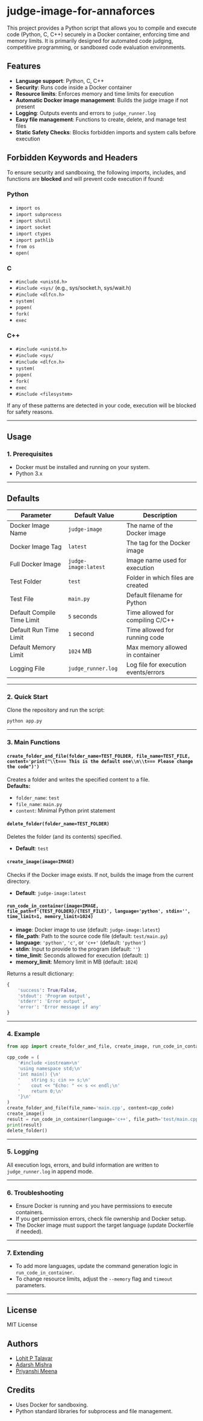 # judge-image-for-annaforces

This project provides a Python script that allows you to compile and execute code (Python, C, C++) securely in a Docker container, enforcing time and memory limits. It is primarily designed for automated code judging, competitive programming, or sandboxed code evaluation environments.

## Features

- **Language support**: Python, C, C++
- **Security**: Runs code inside a Docker container
- **Resource limits**: Enforces memory and time limits for execution
- **Automatic Docker image management**: Builds the judge image if not present
- **Logging**: Outputs events and errors to `judge_runner.log`
- **Easy file management**: Functions to create, delete, and manage test files
- **Static Safety Checks**: Blocks forbidden imports and system calls before execution

## Forbidden Keywords and Headers

To ensure security and sandboxing, the following imports, includes, and functions are **blocked** and will prevent code execution if found:

### Python

- `import os`
- `import subprocess`
- `import shutil`
- `import socket`
- `import ctypes`
- `import pathlib`
- `from os`
- `open(`

### C

- `#include <unistd.h>`
- `#include <sys/` (e.g., sys/socket.h, sys/wait.h)
- `#include <dlfcn.h>`
- `system(`
- `popen(`
- `fork(`
- `exec`

### C++

- `#include <unistd.h>`
- `#include <sys/`
- `#include <dlfcn.h>`
- `system(`
- `popen(`
- `fork(`
- `exec`
- `#include <filesystem>`

If any of these patterns are detected in your code, execution will be blocked for safety reasons.

---

## Usage

### 1. Prerequisites

- Docker must be installed and running on your system.
- Python 3.x

---

## Defaults

| Parameter                  | Default Value                | Description                           |
|----------------------------|------------------------------|---------------------------------------|
| Docker Image Name          | `judge-image`                | The name of the Docker image          |
| Docker Image Tag           | `latest`                     | The tag for the Docker image          |
| Full Docker Image          | `judge-image:latest`         | Image name used for execution         |
| Test Folder                | `test`                       | Folder in which files are created     |
| Test File                  | `main.py`                    | Default filename for Python           |
| Default Compile Time Limit | `5` seconds                  | Time allowed for compiling C/C++      |
| Default Run Time Limit     | `1` second                   | Time allowed for running code         |
| Default Memory Limit       | `1024` MB                    | Max memory allowed in container       |
| Logging File               | `judge_runner.log`           | Log file for execution events/errors  |

---

### 2. Quick Start

Clone the repository and run the script:

```bash
python app.py
```

---

### 3. Main Functions

#### `create_folder_and_file(folder_name=TEST_FOLDER, file_name=TEST_FILE, content='print("\\t=== This is the default one\\n\\t=== Please change the code")')`

Creates a folder and writes the specified content to a file.  
**Defaults:**
- `folder_name`: `test`
- `file_name`: `main.py`
- `content`: Minimal Python print statement

#### `delete_folder(folder_name=TEST_FOLDER)`

Deletes the folder (and its contents) specified.
- **Default**: `test`

#### `create_image(image=IMAGE)`

Checks if the Docker image exists. If not, builds the image from the current directory.
- **Default**: `judge-image:latest`

#### `run_code_in_container(image=IMAGE, file_path=f'{TEST_FOLDER}/{TEST_FILE}', language='python', stdin='', time_limit=1, memory_limit=1024)`

- **image**: Docker image to use (default: `judge-image:latest`)
- **file_path**: Path to the source code file (default: `test/main.py`)
- **language**: `'python'`, `'c'`, or `'c++'` (default: `'python'`)
- **stdin**: Input to provide to the program (default: `''`)
- **time_limit**: Seconds allowed for execution (default: `1`)
- **memory_limit**: Memory limit in MB (default: `1024`)

Returns a result dictionary:

```python
{
    'success': True/False,
    'stdout': 'Program output',
    'stderr': 'Error output',
    'error': 'Error message if any'
}
```

---

### 4. Example

```python
from app import create_folder_and_file, create_image, run_code_in_container, delete_folder

cpp_code = (
    '#include <iostream>\n'
    'using namespace std;\n'
    'int main() {\n'
    '    string s; cin >> s;\n'
    '    cout << "Echo: " << s << endl;\n'
    '    return 0;\n'
    '}\n'
)
create_folder_and_file(file_name='main.cpp', content=cpp_code)
create_image()
result = run_code_in_container(language='c++', file_path='test/main.cpp', stdin='HelloWorld')
print(result)
delete_folder()
```

---

### 5. Logging

All execution logs, errors, and build information are written to `judge_runner.log` in append mode.

---

### 6. Troubleshooting

- Ensure Docker is running and you have permissions to execute containers.
- If you get permission errors, check file ownership and Docker setup.
- The Docker image must support the target language (update Dockerfile if needed).

---

### 7. Extending

- To add more languages, update the command generation logic in `run_code_in_container`.
- To change resource limits, adjust the `--memory` flag and `timeout` parameters.

---

## License

MIT License

## Authors

- [Lohit P Talavar](https://github.com/lohitpt252003)
- [Adarsh Mishra](https://github.com/adarshmishra121)
- [Priyanshi Meena](https://github.com/MeenaPriyanshi)

## Credits

- Uses Docker for sandboxing.
- Python standard libraries for subprocess and file management.

